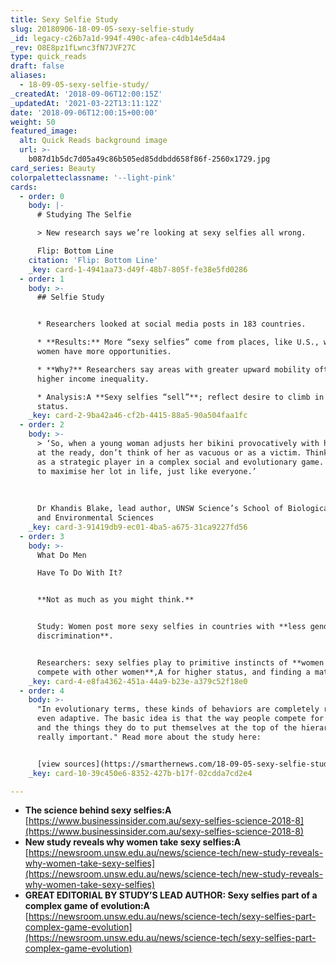 ```yaml
---
title: Sexy Selfie Study
slug: 20180906-18-09-05-sexy-selfie-study
_id: legacy-c26b7a1d-994f-490c-afea-c4db14e5d4a4
_rev: O8E8pz1fLwnc3fN7JVF27C
type: quick_reads
draft: false
aliases:
  - 18-09-05-sexy-selfie-study/
_createdAt: '2018-09-06T12:00:15Z'
_updatedAt: '2021-03-22T13:11:12Z'
date: '2018-09-06T12:00:15+00:00'
weight: 50
featured_image:
  alt: Quick Reads background image
  url: >-
    b087d1b5dc7d05a49c86b505ed85ddbdd658f86f-2560x1729.jpg
card_series: Beauty
colorpaletteclassname: '--light-pink'
cards:
  - order: 0
    body: |-
      # Studying The Selfie

      > New research says we’re looking at sexy selfies all wrong.

      Flip: Bottom Line
    citation: 'Flip: Bottom Line'
    _key: card-1-4941aa73-d49f-48b7-805f-fe38e5fd0286
  - order: 1
    body: >-
      ## Selfie Study


      * Researchers looked at social media posts in 183 countries.

      * **Results:** More “sexy selfies” come from places, like U.S., where
      women have more opportunities.

      * **Why?** Researchers say areas with greater upward mobility often have
      higher income inequality.

      * Analysis:A **Sexy selfies “sell”**; reflect desire to climb in social
      status.
    _key: card-2-9ba42a46-cf2b-4415-88a5-90a504faa1fc
  - order: 2
    body: >-
      > ‘So, when a young woman adjusts her bikini provocatively with her phone
      at the ready, don’t think of her as vacuous or as a victim. Think of her
      as a strategic player in a complex social and evolutionary game. She’s out
      to maximise her lot in life, just like everyone.’  
        
        
        
      Dr Khandis Blake, lead author, UNSW Science’s School of Biological, Earth
      and Environmental Sciences
    _key: card-3-91419db9-ec01-4ba5-a675-31ca9227fd56
  - order: 3
    body: >-
      What Do Men  

      Have To Do With It?


      **Not as much as you might think.**


      Study: Women post more sexy selfies in countries with **less gender
      discrimination**.


      Researchers: sexy selfies play to primitive instincts of **women to
      compete with other women**,A for higher status, and finding a mate.
    _key: card-4-e8fa4362-451a-44a9-b23e-a379c52f18e0
  - order: 4
    body: >-
      "In evolutionary terms, these kinds of behaviors are completely rational,
      even adaptive. The basic idea is that the way people compete for mates,
      and the things they do to put themselves at the top of the hierarchy are
      really important." Read more about the study here:


      [view sources](https://smarthernews.com/18-09-05-sexy-selfie-study/)
    _key: card-10-39c450e6-8352-427b-b17f-02cdda7cd2e4

---
```

* **The science behind sexy selfies:A**  
[https://www.businessinsider.com.au/sexy-selfies-science-2018-8](https://www.businessinsider.com.au/sexy-selfies-science-2018-8)
* **New study reveals why women take sexy selfies:A**  
[https://newsroom.unsw.edu.au/news/science-tech/new-study-reveals-why-women-take-sexy-selfies](https://newsroom.unsw.edu.au/news/science-tech/new-study-reveals-why-women-take-sexy-selfies)
* **GREAT EDITORIAL BY STUDY’S LEAD AUTHOR: Sexy selfies part of a complex game of evolution:A**  
[https://newsroom.unsw.edu.au/news/science-tech/sexy-selfies-part-complex-game-evolution](https://newsroom.unsw.edu.au/news/science-tech/sexy-selfies-part-complex-game-evolution)